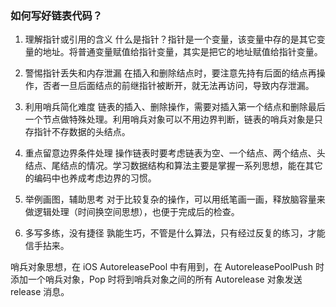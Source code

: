 ### 如何写好链表代码？

1. 理解指针或引用的含义
什么是指针？指针是一个变量，该变量中存的是其它变量的地址。将普通变量赋值给指针变量，其实是把它的地址赋值给指针变量。

2. 警惕指针丢失和内存泄漏
在插入和删除结点时，要注意先持有后面的结点再操作，否者一旦后面结点的前继指针被断开，就无法再访问，导致内存泄漏。

3. 利用哨兵简化难度
链表的插入、删除操作，需要对插入第一个结点和删除最后一个节点做特殊处理。利用哨兵对象可以不用边界判断，链表的哨兵对象是只存指针不存数据的头结点。

4. 重点留意边界条件处理
操作链表时要考虑链表为空、一个结点、两个结点、头结点、尾结点的情况。学习数据结构和算法主要是掌握一系列思想，能在其它的编码中也养成考虑边界的习惯。

5. 举例画图，辅助思考
对于比较复杂的操作，可以用纸笔画一画，释放脑容量来做逻辑处理（时间换空间思想），也便于完成后的检查。

6. 多写多练，没有捷径
孰能生巧，不管是什么算法，只有经过反复的练习，才能信手拈来。


哨兵对象思想，在 iOS AutoreleasePool 中有用到，在 AutoreleasePoolPush 时添加一个哨兵对象，Pop 时将到哨兵对象之间的所有 Autorelease 对象发送 release 消息。